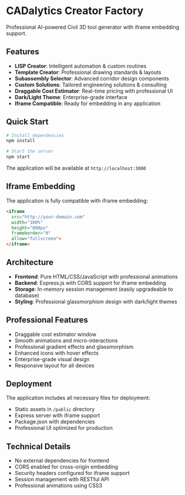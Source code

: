 # CADalytics Creator Factory

Professional AI-powered Civil 3D tool generator with iframe embedding support.

## Features

- **LISP Creator**: Intelligent automation & custom routines
- **Template Creator**: Professional drawing standards & layouts  
- **Subassembly Selector**: Advanced corridor design components
- **Custom Solutions**: Tailored engineering solutions & consulting
- **Draggable Cost Estimator**: Real-time pricing with professional UI
- **Dark/Light Theme**: Enterprise-grade interface
- **Iframe Compatible**: Ready for embedding in any application

## Quick Start

```bash
# Install dependencies
npm install

# Start the server
npm start
```

The application will be available at `http://localhost:3000`

## Iframe Embedding

The application is fully compatible with iframe embedding:

```html
<iframe 
  src="http://your-domain.com" 
  width="100%" 
  height="800px"
  frameborder="0"
  allow="fullscreen">
</iframe>
```

## Architecture

- **Frontend**: Pure HTML/CSS/JavaScript with professional animations
- **Backend**: Express.js with CORS support for iframe embedding
- **Storage**: In-memory session management (easily upgradeable to database)
- **Styling**: Professional glassmorphism design with dark/light themes

## Professional Features

- Draggable cost estimator window
- Smooth animations and micro-interactions
- Professional gradient effects and glassmorphism
- Enhanced icons with hover effects
- Enterprise-grade visual design
- Responsive layout for all devices

## Deployment

The application includes all necessary files for deployment:
- Static assets in `/public` directory
- Express server with iframe support
- Package.json with dependencies
- Professional UI optimized for production

## Technical Details

- No external dependencies for frontend
- CORS enabled for cross-origin embedding
- Security headers configured for iframe support
- Session management with RESTful API
- Professional animations using CSS3